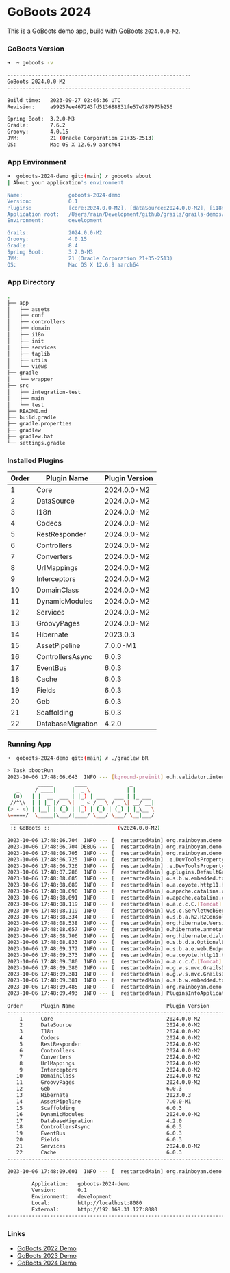 # GoBoots 2024

This is a GoBoots demo app, build with [GoBoots](https://github.com/rainboyan/GoBoots) `2024.0.0-M2`.

### GoBoots Version

```bash
➜  ~ goboots -v

------------------------------------------------------------
GoBoots 2024.0.0-M2
------------------------------------------------------------

Build time:   2023-09-27 02:46:36 UTC
Revision:     a99257ee467243fd513688831fe57e787975b256

Spring Boot:  3.2.0-M3
Gradle:       7.6.2
Groovy:       4.0.15
JVM:          21 (Oracle Corporation 21+35-2513)
OS:           Mac OS X 12.6.9 aarch64
```

### App Environment

```bash
➜  goboots-2024-demo git:(main) ✗ goboots about
| About your application's environment

Name:               goboots-2024-demo
Version:            0.1
Plugins:            [core:2024.0.0-M2], [dataSource:2024.0.0-M2], [i18n:2024.0.0-M2], [codecs:2024.0.0-M2], [restResponder:2024.0.0-M2], [controllers:2024.0.0-M2], [converters:2024.0.0-M2], [urlMappings:2024.0.0-M2], [interceptors:2024.0.0-M2], [domainClass:2024.0.0-M2], [services:2024.0.0-M2], [groovyPages:2024.0.0-M2], [controllersAsync:6.0.3], [dynamicModules:2024.0.0-M2], [scaffolding:6.0.3], [geb:6.0.3], [hibernate:2023.0.3], [assetPipeline:7.0.0-M1], [cache:6.0.3], [eventBus:6.0.3], [fields:6.0.3], [databaseMigration:4.2.0]
Application root:   /Users/rain/Development/github/grails/grails-demos/goboots-2024-demo
Environment:        development

Grails:             2024.0.0-M2
Groovy:             4.0.15
Gradle:             8.4
Spring Boot:        3.2.0-M3
JVM:                21 (Oracle Corporation 21+35-2513)
OS:                 Mac OS X 12.6.9 aarch64
```

### App Directory

```bash
.
├── app
│   ├── assets
│   ├── conf
│   ├── controllers
│   ├── domain
│   ├── i18n
│   ├── init
│   ├── services
│   ├── taglib
│   ├── utils
│   └── views
├── gradle
│   └── wrapper
├── src
│   ├── integration-test
│   ├── main
│   └── test
├── README.md
├── build.gradle
├── gradle.properties
├── gradlew
├── gradlew.bat
└── settings.gradle
```

### Installed Plugins

| Order   |   Plugin Name        |  Plugin Version               |
|---------|----------------------|-------------------------------|
|    1    |  Core                |  2024.0.0-M2                  |
|    2    |  DataSource          |  2024.0.0-M2                  |
|    3    |  I18n                |  2024.0.0-M2                  |
|    4    |  Codecs              |  2024.0.0-M2                  |
|    5    |  RestResponder       |  2024.0.0-M2                  |
|    6    |  Controllers         |  2024.0.0-M2                  |
|    7    |  Converters          |  2024.0.0-M2                  |
|    8    |  UrlMappings         |  2024.0.0-M2                  |
|    9    |  Interceptors        |  2024.0.0-M2                  |
|   10    |  DomainClass         |  2024.0.0-M2                  |
|   11    |  DynamicModules      |  2024.0.0-M2                  |
|   12    |  Services            |  2024.0.0-M2                  |
|   13    |  GroovyPages         |  2024.0.0-M2                  |
|   14    |  Hibernate           |  2023.0.3                     |
|   15    |  AssetPipeline       |  7.0.0-M1                     |
|   16    |  ControllersAsync    |  6.0.3                        |
|   17    |  EventBus            |  6.0.3                        |
|   18    |  Cache               |  6.0.3                        |
|   19    |  Fields              |  6.0.3                        |
|   20    |  Geb                 |  6.0.3                        |
|   21    |  Scaffolding         |  6.0.3                        |
|   22    |  DatabaseMigration   |  4.2.0                        |


### Running App

```bash
➜  goboots-2024-demo git:(main) ✗ ./gradlew bR

> Task :bootRun
2023-10-06 17:48:06.643  INFO --- [kground-preinit] o.h.validator.internal.util.Version      : HV000001: Hibernate Validator 8.0.1.Final
          _____       ____              _
   _     / ____|     |  _ \            | |
  (o)   | |  __  ___ | |_) | ___   ___ | |_ ___
 //^\\  | | |_ |/ _ \|  _ < / _ \ / _ \| __/ __|
(> - <) | |__| | (_) | |_) | (_) | (_) | |_\__ \
\=====/  \_____|\___/|____/ \___/ \___/ \__|___/
 ______________________________________________
 :: GoBoots ::                      (v2024.0.0-M2)

2023-10-06 17:48:06.704  INFO --- [  restartedMain] org.rainboyan.demo.Application           : Starting Application using Java 21 with PID 62539 (/Users/rain/Development/github/grails/grails-demos/goboots-2024-demo/build/classes/groovy/main started by rain in /Users/rain/Development/github/grails/grails-demos/goboots-2024-demo)
2023-10-06 17:48:06.704 DEBUG --- [  restartedMain] org.rainboyan.demo.Application           : Running with Spring Boot v3.2.0-M3, Spring v6.1.0-M5
2023-10-06 17:48:06.705  INFO --- [  restartedMain] org.rainboyan.demo.Application           : The following 1 profile is active: "development"
2023-10-06 17:48:06.725  INFO --- [  restartedMain] .e.DevToolsPropertyDefaultsPostProcessor : Devtools property defaults active! Set 'spring.devtools.add-properties' to 'false' to disable
2023-10-06 17:48:06.726  INFO --- [  restartedMain] .e.DevToolsPropertyDefaultsPostProcessor : For additional web related logging consider setting the 'logging.level.web' property to 'DEBUG'
2023-10-06 17:48:07.286  INFO --- [  restartedMain] g.plugins.DefaultGrailsPluginManager     : Total 22 plugins loaded successfully, take in 118 ms
2023-10-06 17:48:08.085  INFO --- [  restartedMain] o.s.b.w.embedded.tomcat.TomcatWebServer  : Tomcat initialized with port 8080 (http)
2023-10-06 17:48:08.089  INFO --- [  restartedMain] o.a.coyote.http11.Http11NioProtocol      : Initializing ProtocolHandler ["http-nio-8080"]
2023-10-06 17:48:08.090  INFO --- [  restartedMain] o.apache.catalina.core.StandardService   : Starting service [Tomcat]
2023-10-06 17:48:08.091  INFO --- [  restartedMain] o.apache.catalina.core.StandardEngine    : Starting Servlet engine: [Apache Tomcat/10.1.13]
2023-10-06 17:48:08.119  INFO --- [  restartedMain] o.a.c.c.C.[Tomcat].[localhost].[/]       : Initializing Spring embedded WebApplicationContext
2023-10-06 17:48:08.119  INFO --- [  restartedMain] w.s.c.ServletWebServerApplicationContext : Root WebApplicationContext: initialization completed in 1393 ms
2023-10-06 17:48:08.334  INFO --- [  restartedMain] o.s.b.a.h2.H2ConsoleAutoConfiguration    : H2 console available at '/h2-console'. Database available at 'jdbc:h2:mem:devDb'
2023-10-06 17:48:08.538  INFO --- [  restartedMain] org.hibernate.Version                    : HHH000412: Hibernate ORM core version 5.6.15.Final
2023-10-06 17:48:08.657  INFO --- [  restartedMain] o.hibernate.annotations.common.Version   : HCANN000001: Hibernate Commons Annotations {5.1.2.Final}
2023-10-06 17:48:08.706  INFO --- [  restartedMain] org.hibernate.dialect.Dialect            : HHH000400: Using dialect: org.hibernate.dialect.H2Dialect
2023-10-06 17:48:08.833  INFO --- [  restartedMain] o.s.b.d.a.OptionalLiveReloadServer       : LiveReload server is running on port 35729
2023-10-06 17:48:09.172  INFO --- [  restartedMain] o.s.b.a.e.web.EndpointLinksResolver      : Exposing 15 endpoint(s) beneath base path '/actuator'
2023-10-06 17:48:09.373  INFO --- [  restartedMain] o.a.coyote.http11.Http11NioProtocol      : Starting ProtocolHandler ["http-nio-8080"]
2023-10-06 17:48:09.380  INFO --- [  restartedMain] o.a.c.c.C.[Tomcat].[localhost].[/]       : Initializing Spring GrailsDispatcherServlet 'dispatcherServlet'
2023-10-06 17:48:09.380  INFO --- [  restartedMain] o.g.w.s.mvc.GrailsDispatcherServlet      : Initializing Servlet 'dispatcherServlet'
2023-10-06 17:48:09.381  INFO --- [  restartedMain] o.g.w.s.mvc.GrailsDispatcherServlet      : Completed initialization in 1 ms
2023-10-06 17:48:09.381  INFO --- [  restartedMain] o.s.b.w.embedded.tomcat.TomcatWebServer  : Tomcat started on port 8080 (http) with context path ''
2023-10-06 17:48:09.485  INFO --- [  restartedMain] org.rainboyan.demo.Application           : Started Application in 2.991 seconds (process running for 3.427)
2023-10-06 17:48:09.493  INFO --- [  restartedMain] PluginsInfoApplicationContextInitializer :
----------------------------------------------------------------------------------------------
Order      Plugin Name                              Plugin Version                     Enabled
----------------------------------------------------------------------------------------------
    1      Core                                     2024.0.0-M2                              Y
    2      DataSource                               2024.0.0-M2                              Y
    3      I18n                                     2024.0.0-M2                              Y
    4      Codecs                                   2024.0.0-M2                              Y
    5      RestResponder                            2024.0.0-M2                              Y
    6      Controllers                              2024.0.0-M2                              Y
    7      Converters                               2024.0.0-M2                              Y
    8      UrlMappings                              2024.0.0-M2                              Y
    9      Interceptors                             2024.0.0-M2                              Y
   10      DomainClass                              2024.0.0-M2                              Y
   11      GroovyPages                              2024.0.0-M2                              Y
   12      Geb                                      6.0.3                                    Y
   13      Hibernate                                2023.0.3                                 Y
   14      AssetPipeline                            7.0.0-M1                                 Y
   15      Scaffolding                              6.0.3                                    Y
   16      DynamicModules                           2024.0.0-M2                              Y
   17      DatabaseMigration                        4.2.0                                    Y
   18      ControllersAsync                         6.0.3                                    Y
   19      EventBus                                 6.0.3                                    Y
   20      Fields                                   6.0.3                                    Y
   21      Services                                 2024.0.0-M2                              Y
   22      Cache                                    6.0.3                                    Y
----------------------------------------------------------------------------------------------

2023-10-06 17:48:09.601  INFO --- [  restartedMain] org.rainboyan.demo.Application           :
----------------------------------------------------------------------------------------------
        Application:   goboots-2024-demo
        Version:       0.1
        Environment:   development
        Local:         http://localhost:8080
        External:      http://192.168.31.127:8080
----------------------------------------------------------------------------------------------
```

### Links

* [GoBoots 2022 Demo](https://github.com/rainboyan/goboots-2022-demo)
* [GoBoots 2023 Demo](https://github.com/rainboyan/goboots-2023-demo)
* [GoBoots 2024 Demo](https://github.com/rainboyan/goboots-2024-demo)
